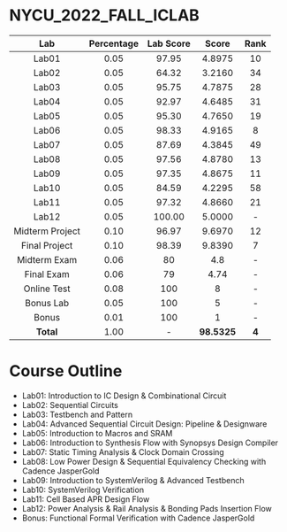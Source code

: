 # NYCU_2022_FALL_ICLAB

|  Lab  | Percentage | Lab Score | Score | Rank |
|:------:|:----------:|:------------:|:------------:|:------------:|
| Lab01           | 0.05 | 97.95 | 4.8975 | 10 | 
| Lab02           | 0.05 | 64.32 | 3.2160 | 34 | 
| Lab03           | 0.05 | 95.75 | 4.7875 | 28 |
| Lab04           | 0.05 | 92.97 | 4.6485 | 31 |
| Lab05           | 0.05 | 95.30 | 4.7650 | 19 |
| Lab06           | 0.05 | 98.33 | 4.9165 | 8 |
| Lab07           | 0.05 | 87.69 | 4.3845 | 49 |
| Lab08           | 0.05 | 97.56 | 4.8780 | 13 |
| Lab09           | 0.05 | 97.35 | 4.8675 | 11 |
| Lab10           | 0.05 | 84.59 | 4.2295 | 58 |
| Lab11           | 0.05 | 97.32 | 4.8660 | 21 |
| Lab12           | 0.05 | 100.00 | 5.0000 | - |
| Midterm Project | 0.10 | 96.97 | 9.6970 | 12 |
| Final Project   | 0.10 | 98.39 | 9.8390 | 7 | 
| Midterm Exam    | 0.06 | 80 | 4.8 | - |
| Final Exam      | 0.06 | 79 | 4.74 | - |
| Online Test     | 0.08 | 100 | 8 | - |
| Bonus Lab       | 0.05 | 100 | 5 | - |
| Bonus           | 0.01 | 100 | 1 | - |
| **Total**       | 1.00 | - | **98.5325** | **4** |

# Course Outline
* Lab01: Introduction to IC Design & Combinational Circuit  
* Lab02: Sequential Circuits  
* Lab03: Testbench and Pattern  
* Lab04: Advanced Sequential Circuit Design: Pipeline & Designware  
* Lab05: Introduction to Macros and SRAM  
* Lab06: Introduction to Synthesis Flow with Synopsys Design Compiler  
* Lab07: Static Timing Analysis & Clock Domain Crossing  
* Lab08: Low Power Design & Sequential Equivalency Checking with Cadence JasperGold  
* Lab09: Introduction to SystemVerilog & Advanced Testbench  
* Lab10: SystemVerilog Verification  
* Lab11: Cell Based APR Design Flow  
* Lab12: Power Analysis & Rail Analysis & Bonding Pads Insertion Flow  
* Bonus: Functional Formal Verification with Cadence JasperGold  
